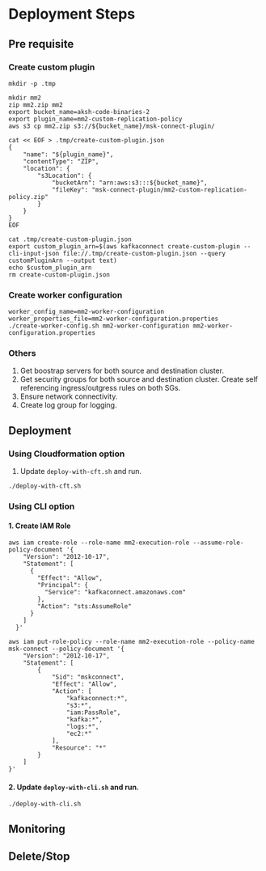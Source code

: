 # Deployment Steps
## Pre requisite
### Create custom plugin
```shell
mkdir -p .tmp
```
```shell
mkdir mm2 
zip mm2.zip mm2 
export bucket_name=aksh-code-binaries-2
export plugin_name=mm2-custom-replication-policy
aws s3 cp mm2.zip s3://${bucket_name}/msk-connect-plugin/
```
```shell
cat << EOF > .tmp/create-custom-plugin.json
{
    "name": "${plugin_name}",
    "contentType": "ZIP",
    "location": {
        "s3Location": {
            "bucketArn": "arn:aws:s3:::${bucket_name}",
            "fileKey": "msk-connect-plugin/mm2-custom-replication-policy.zip"
        }
    }
}
EOF
```
```shell
cat .tmp/create-custom-plugin.json
export custom_plugin_arn=$(aws kafkaconnect create-custom-plugin --cli-input-json file://.tmp/create-custom-plugin.json --query customPluginArn --output text)
echo $custom_plugin_arn
rm create-custom-plugin.json
```
### Create worker configuration
```shell
worker_config_name=mm2-worker-configuration
worker_properties_file=mm2-worker-configuration.properties
./create-worker-config.sh mm2-worker-configuration mm2-worker-configuration.properties
```
### Others
1. Get boostrap servers for both source and destination cluster. 
2. Get security groups for both source and destination cluster. Create self referencing ingress/outgress rules on both SGs. 
3. Ensure network connectivity. 
4. Create log group for logging. 
## Deployment
### Using Cloudformation option
1. Update `deploy-with-cft.sh` and run.
```shell
./deploy-with-cft.sh
```

### Using CLI option
#### 1. Create IAM Role
```shell
aws iam create-role --role-name mm2-execution-role --assume-role-policy-document '{
    "Version": "2012-10-17",
    "Statement": [
      {
        "Effect": "Allow",
        "Principal": {
          "Service": "kafkaconnect.amazonaws.com"
        },
        "Action": "sts:AssumeRole"
      }
    ]
  }'
```
```shell
aws iam put-role-policy --role-name mm2-execution-role --policy-name msk-connect --policy-document '{
    "Version": "2012-10-17",
    "Statement": [
        {
            "Sid": "mskconnect",
            "Effect": "Allow",
            "Action": [
                "kafkaconnect:*",
                "s3:*",
                "iam:PassRole",
                "kafka:*",
                "logs:*",
                "ec2:*"
            ],
            "Resource": "*"
        }
    ]
}'

```
#### 2.  Update `deploy-with-cli.sh` and run. 
```shell
./deploy-with-cli.sh
```

## Monitoring 
## Delete/Stop
